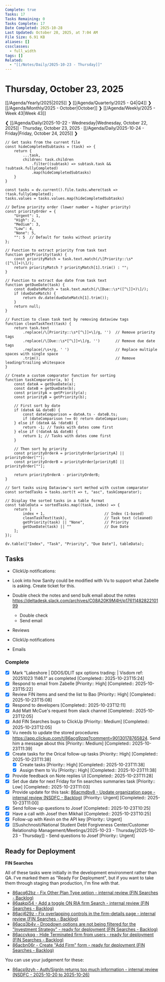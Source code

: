 ```yaml
---
Complete: true
Tasks: 17
Tasks Remaining: 0
Tasks Complete: 17
Date Completed: 2025-10-28
Last Updated: October 28, 2025, at 7:04 AM
File Size: 6.91 KB
aliases: []
cssclasses:
  - full_width
tags: []
Related:
  - "[[/Notes/Daily/2025-10-23 - Thursday]]"
---
```

# Thursday, October 23, 2025

[[/Agenda/Yearly/2025|2025]] ❯ [[/Agenda/Quarterly/2025 - Q4|Q4]] ❯ [[/Agenda/Monthly/2025 - October|October]] ❯ [[/Agenda/Weekly/2025 - Week 43|Week 43]]

❮ [[/Agenda/Daily/2025-10-22 - Wednesday|Wednesday, October 22, 2025]] · Thursday, October 23, 2025 · [[/Agenda/Daily/2025-10-24 - Friday|Friday, October 24, 2025]] ❯

```dataviewjs
// Get tasks from the current file
const hideCompletedSubtasks = (task) => {
    return {
        ...task,
        children: task.children
            .filter((subtask) => subtask.task && !subtask.fullyCompleted)
            .map(hideCompletedSubtasks)
    }
}

const tasks = dv.current().file.tasks.where(task => !task.fullyCompleted);
tasks.values = tasks.values.map(hideCompletedSubtasks)

// Define priority order (lower number = higher priority)
const priorityOrder = {
    "Urgent": 1,
    "High": 2,
    "Medium": 3,
    "Low": 4,
    "None": 5,
    "": 5  // Default for tasks without priority
};

// Function to extract priority from task text
function getPriority(task) {
    const priorityMatch = task.text.match(/\[Priority::\s*([^\]]+)\]/);
    return priorityMatch ? priorityMatch[1].trim() : "";
}

// Function to extract due date from task text
function getDueDate(task) {
    const dueDateMatch = task.text.match(/\[Due::\s*([^\]]+)\]/);
    if (dueDateMatch) {
        return dv.date(dueDateMatch[1].trim());
    }
    return null;
}

// Function to clean task text by removing dataview tags
function cleanTaskText(task) {
    return task.text
        .replace(/\[Priority::\s*[^\]]+\]/g, '')  // Remove priority tags
        .replace(/\[Due::\s*[^\]]+\]/g, '')       // Remove due date tags
        .replace(/\s+/g, ' ')                     // Replace multiple spaces with single space
        .trim();                                  // Remove leading/trailing whitespace
}

// Create a custom comparator function for sorting
function taskComparator(a, b) {
    const dateA = getDueDate(a);
    const dateB = getDueDate(b);
    const priorityA = getPriority(a);
    const priorityB = getPriority(b);
    
    // First sort by date
    if (dateA && dateB) {
        const dateComparison = dateA.ts - dateB.ts;
        if (dateComparison !== 0) return dateComparison;
    } else if (dateA && !dateB) {
        return -1; // Tasks with dates come first
    } else if (!dateA && dateB) {
        return 1; // Tasks with dates come first
    }
    
    // Then sort by priority
    const priorityOrderA = priorityOrder[priorityA] || priorityOrder[""];
    const priorityOrderB = priorityOrder[priorityB] || priorityOrder[""];
    
    return priorityOrderA - priorityOrderB;
}

// Sort tasks using Dataview's sort method with custom comparator
const sortedTasks = tasks.sort(t => t, "asc", taskComparator);

// Display the sorted tasks in a table format
const tableData = sortedTasks.map((task, index) => {
    return [
        index + 1,                           // Index (1-based)
        cleanTaskText(task),                 // Task text (cleaned)
        getPriority(task) || "None",         // Priority
        getDueDate(task) || ""               // Due Date
    ];
});

dv.table(["Index", "Task", "Priority", "Due Date"], tableData);
```

## Tasks

- ClickUp notifications: 
- Look into how Sanity could be modified with Vu to support what Zabelle is asking. Create ticket for this.


- Double check the notes and send bulk email about the notes https://deltadesk.slack.com/archives/C08A20K9M4H/p1761148282210199
    - Double check
    - Send email

- Reviews
- ClickUp notifications
- Emails

### Complete

- [x] Mark "Lakeshore | DDOS/DLIT spx options trading: | Visdom ref: 20251023 1146.1" as completed [Completed:: 2025-10-23T15:24]
- [x] Respond to email from Zabelle [Priority:: High] [Completed:: 2025-10-23T15:22]
- [x] Review FIN items and send the list to Bao [Priority:: High] [Completed:: 2025-10-23T15:08]
- [x] Respond to developers [Completed:: 2025-10-23T12:11]
- [x] Add Matt McCue's request from slack channel [Completed:: 2025-10-23T12:05]
- [x] Add FIN Searches bugs to ClickUp [Priority:: Medium] [Completed:: 2025-10-23T12:05]
- [x] Vu needs to update the stored procedures https://app.clickup.com/t/86acg9zqq?comment=90130178765824. Send him a message about this [Priority:: Medium] [Completed:: 2025-10-23T11:39]
- [x] Create tasks for the Orical follow-up tasks [Priority:: High] [Completed:: 2025-10-23T11:38]
    - [x] Create tasks [Priority:: High] [Completed:: 2025-10-23T11:38]
    - [x] Assign them to Vu [Priority:: High] [Completed:: 2025-10-23T11:38]
- [x] Provide feedback on Note replies UI [Completed:: 2025-10-23T11:28]
- [x] Set due date for next Friday for fin searches summaries task [Priority:: Low] [Completed:: 2025-10-23T11:03] 
- [x] Provide update for this task: [86acmdbv8 - Update organization page - internal review (NSDFC - Backlog)](https://app.clickup.com/t/86acmdbv8) [Priority:: Urgent] [Completed:: 2025-10-23T11:00]
- [x] Send follow-up questions to Josef [Completed:: 2025-10-23T10:25]
- [x] Have a call with Josef then Mikhail [Completed:: 2025-10-23T10:25]
- [x] Follow-up with Kevin on the API key [Priority:: Urgent]
- [x] [[Sushchnosti/National Student Debt Forgiveness Center/Customer Relationship Management/Meetings/2025-10-23 - Thursday|2025-10-23 - Thursday]] - Send questions to Josef [Priority:: Urgent]

## Ready for Deployment

**FIN Searches**

All of these tasks were initially in the development environment rather than QA. I've marked them as "Ready For Deployment", but if you want to take them through staging than production, I'm fine with that.

- [86acq62bz - Fix Other Plan Type option - internal review (FIN Searches - Backlog)](https://app.clickup.com/t/86acq62bz)
- [86aakpj54 - Add a toggle ON RIA firm Search  - internal review (FIN Searches - Backlog)](https://app.clickup.com/t/86aakpj54)
- [86acj629z - Fix overlapping controls in the firm-details page - internal review (FIN Searches - Backlog)](https://app.clickup.com/t/86acj629z)
- [86acq3b4v - Dropdown options are not being filtered for the "Investment Strategy" - ready for deployment (FIN Searches - Backlog)](https://app.clickup.com/t/86acq3b4v)
- [86accvkqg - Hide Terminated firm from users - ready for deployment (FIN Searches - Backlog)](https://app.clickup.com/t/86accvkqg)
- [86acbn06r - Create "Add Firm" form - ready for deployment (FIN Searches - Backlog)](https://app.clickup.com/t/86acbn06r)

You can use your judgement for these:

- [86acp9zyh - Auth/SignIn returns too much information - internal review (NSDFC - 2025-10-20 to 2025-10-26)](https://app.clickup.com/t/86acp9zyh)